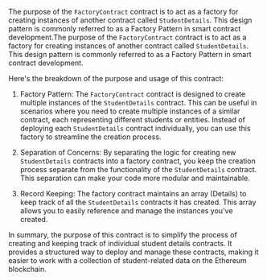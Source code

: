 The purpose of the `FactoryContract` contract is to act as a factory for creating instances of another contract called `StudentDetails`. This design pattern is commonly referred to as a Factory Pattern in smart contract development.The purpose of the `FactoryContract` contract is to act as a factory for creating instances of another contract called `StudentDetails`. This design pattern is commonly referred to as a Factory Pattern in smart contract development.

Here's the breakdown of the purpose and usage of this contract:

1. Factory Pattern: The `FactoryContract` contract is designed to create multiple instances of the `StudentDetails` contract. This can be useful in scenarios where you need to create multiple instances of a similar contract, each representing different students or entities. Instead of deploying each `StudentDetails` contract individually, you can use this factory to streamline the creation process.

2. Separation of Concerns: By separating the logic for creating new `StudentDetails` contracts into a factory contract, you keep the creation process separate from the functionality of the `StudentDetails` contract. This separation can make your code more modular and maintainable.

3. Record Keeping: The factory contract maintains an array (Details) to keep track of all the `StudentDetails` contracts it has created. This array allows you to easily reference and manage the instances you've created.

In summary, the purpose of this contract is to simplify the process of creating and keeping track of individual student details contracts. It provides a structured way to deploy and manage these contracts, making it easier to work with a collection of student-related data on the Ethereum blockchain.
